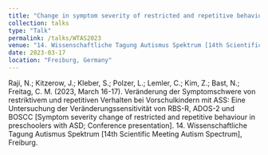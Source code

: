 ```yaml
---
title: "Change in symptom severity of restricted and repetitive behaviour in preschoolers with ASD"
collection: talks
type: "Talk"
permalink: /talks/WTAS2023
venue: "14. Wissenschaftliche Tagung Autismus Spektrum [14th Scientific Meeting Autism Spectrum]"
date: 2023-03-17
location: "Freiburg, Germany"
---
```


Raji, N.; Kitzerow, J.; Kleber, S.; Polzer, L.; Lemler, C.; Kim, Z.; Bast, N.; Freitag, C. M. (2023, March 16-17). Veränderung der Symptomschwere von restriktivem und repetitiven Verhalten bei Vorschulkindern mit ASS: Eine Untersuchung der Veränderungssensitivität von RBS-R, ADOS-2 und BOSCC [Symptom severity change of restricted and repetitive behaviour in preschoolers with ASD; Conference presentation]. 14. Wissenschaftliche Tagung Autismus Spektrum [14th Scientific Meeting Autism Spectrum], Freiburg.
